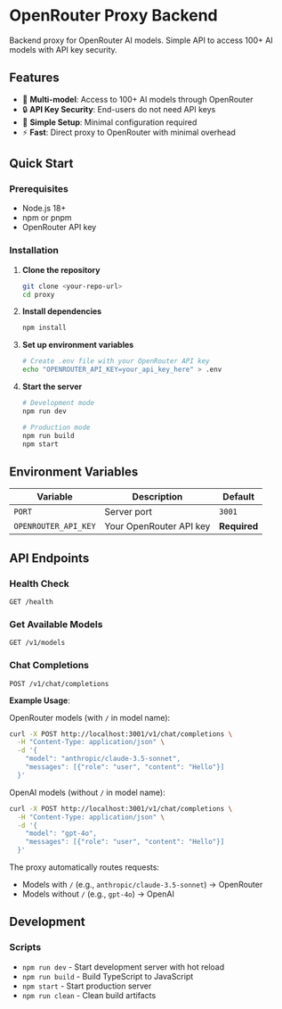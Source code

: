 # OpenRouter Proxy Backend

Backend proxy for OpenRouter AI models. Simple API to access 100+ AI models with API key security.

## Features

- 🤖 **Multi-model**: Access to 100+ AI models through OpenRouter
- 🔒 **API Key Security**: End-users do not need API keys
- 🚀 **Simple Setup**: Minimal configuration required
- ⚡ **Fast**: Direct proxy to OpenRouter with minimal overhead

## Quick Start

### Prerequisites

- Node.js 18+ 
- npm or pnpm
- OpenRouter API key

### Installation

1. **Clone the repository**
   ```bash
   git clone <your-repo-url>
   cd proxy
   ```

2. **Install dependencies**
   ```bash
   npm install
   ```

3. **Set up environment variables**
   ```bash
   # Create .env file with your OpenRouter API key
   echo "OPENROUTER_API_KEY=your_api_key_here" > .env
   ```

4. **Start the server**
   ```bash
   # Development mode
   npm run dev
   
   # Production mode
   npm run build
   npm start
   ```

## Environment Variables

| Variable | Description | Default |
|----------|-------------|---------|
| `PORT` | Server port | `3001` |
| `OPENROUTER_API_KEY` | Your OpenRouter API key | **Required** |

## API Endpoints

### Health Check
```http
GET /health
```

### Get Available Models
```http
GET /v1/models
```

### Chat Completions
```http
POST /v1/chat/completions
```

**Example Usage**:

OpenRouter models (with `/` in model name):
```bash
curl -X POST http://localhost:3001/v1/chat/completions \
  -H "Content-Type: application/json" \
  -d '{
    "model": "anthropic/claude-3.5-sonnet",
    "messages": [{"role": "user", "content": "Hello"}]
  }'
```

OpenAI models (without `/` in model name):
```bash
curl -X POST http://localhost:3001/v1/chat/completions \
  -H "Content-Type: application/json" \
  -d '{
    "model": "gpt-4o",
    "messages": [{"role": "user", "content": "Hello"}]
  }'
```

The proxy automatically routes requests:
- Models with `/` (e.g., `anthropic/claude-3.5-sonnet`) → OpenRouter
- Models without `/` (e.g., `gpt-4o`) → OpenAI

## Development

### Scripts

- `npm run dev` - Start development server with hot reload
- `npm run build` - Build TypeScript to JavaScript
- `npm start` - Start production server
- `npm run clean` - Clean build artifacts